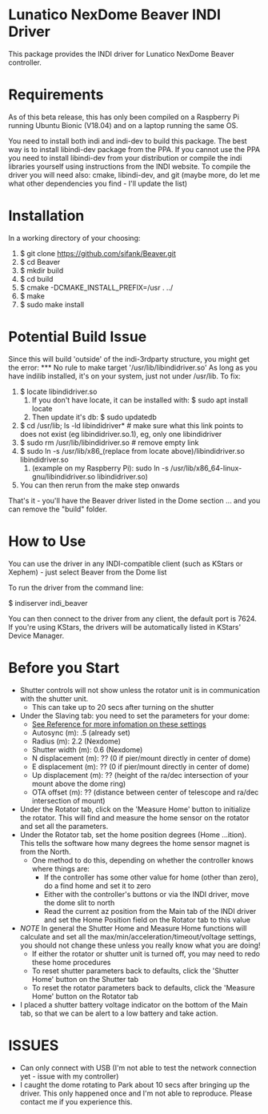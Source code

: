 Lunatico NexDome Beaver INDI Driver
=========================================

This package provides the INDI driver for Lunatico NexDome Beaver controller.

Requirements
============

As of this beta release, this has only been compiled on a Raspberry Pi 
running Ubuntu Bionic (V18.04) and on a laptop running the same OS.

You need to install both indi and indi-dev to build this package. The best way
is to install libindi-dev package from the PPA. If you cannot use
the PPA you need to install libindi-dev from your distribution or compile the
indi libraries yourself using instructions from the INDI website. To compile 
the driver you will need also: cmake, libindi-dev, and git (maybe more, do let me
what other dependencies you find - I'll update the list)
	
Installation
============

In a working directory of your choosing:
1) $ git clone https://github.com/sifank/Beaver.git
2) $ cd Beaver
3) $ mkdir build
4) $ cd build
5) $ cmake -DCMAKE_INSTALL_PREFIX=/usr . ../
6) $ make
7) $ sudo make install

Potential Build Issue
=====================
Since this will build 'outside' of the indi-3rdparty structure, you might get
the error: *** No rule to make target '/usr/lib/libindidriver.so'
As long as you have indilib installed, it's on your system, just not under /usr/lib.
To fix:
1) $ locate libindidriver.so
    1) If you don't have locate, it can be installed with: $ sudo apt install locate
    2) Then update it's db: $ sudo updatedb
2) $ cd /usr/lib; ls -ld libindidriver*   # make sure what this link points to does not exist (eg libindidriver.so.1), eg, only one libindidriver
3) $ sudo rm /usr/lib/libindidriver.so    # remove empty link
4) $ sudo ln -s /usr/lib/x86_(replace from locate above)/libindidriver.so  libindidriver.so
   1) (example on my Raspberry Pi):  sudo ln -s /usr/lib/x86_64-linux-gnu/libindidriver.so  libindidriver.so)
5) You can then rerun from the make step onwards

That's it - you'll have the Beaver driver listed in the Dome section
... and you can remove the "build" folder.
	
How to Use
==========

You can use the driver in any INDI-compatible client (such as KStars or Xephem) - just select 
Beaver from the Dome list

To run the driver from the command line:

$ indiserver indi_beaver

You can then connect to the driver from any client, the default port is 7624.
If you're using KStars, the drivers will be automatically listed in KStars' Device Manager.

Before you Start
================
- Shutter controls will not show unless the rotator unit is in communication with the
  shutter unit.
  - This can take up to 20 secs after turning on the shutter
- Under the Slaving tab: you need to set the parameters for your dome:
  + [See Reference for more infomation on these settings](https://www.nexdome.com/_files/ugd/8a866a_9cd260bfa6de414aacdc7a9e26b0a607.pdf)
  - Autosync (m): .5 (already set)
  - Radius (m):  2.2 (Nexdome)
  - Shutter width (m):  0.6 (Nexdome)
  - N displacement (m):  ?? (0 if pier/mount directly in center of dome)
  - E displacement (m):  ?? (0 if pier/mount directly in center of dome)
  - Up displacement (m): ?? (height of the ra/dec intersection of your mount above the dome ring)
  - OTA offset (m):  ?? (distance between center of telescope and ra/dec intersection of mount)
- Under the Rotator tab, click on the 'Measure Home' button to initialize the rotator.  This will
  find and measure the home sensor on the rotator and set all the parameters.
- Under the Rotator tab, set the home position degrees (Home ...ition).  This tells the software
  how many degrees the home sensor magnet is from the North.
  - One method to do this, depending on whether the controller knows where things are:
    - If the controller has some other value for home (other than zero), do a find home and set it to zero
    - Either with the controller's buttons or via the INDI driver, move the dome slit to north
    - Read the current az position from the Main tab of the INDI driver and set the Home Position field on the Rotator tab to this value
- *NOTE* In general the Shutter Home and Measure Home functions will calculate and set all the max/min/acceleration/timeout/voltage settings, you should not change these unless you really know what you are doing!
  - If either the rotator or shutter unit is turned off, you may need to redo these home procedures
  - To reset shutter parameters back to defaults, click the 'Shutter Home' button on the Shutter tab
  - To reset the rotator parameters back to defaults, click the 'Measure Home' button on the Rotator tab
- I placed a shutter battery voltage indicator on the bottom of the Main tab, so that we can be alert to a low battery and take action.

ISSUES
======
- Can only connect with USB (I'm not able to test the network connection yet - issue with my controller)
- I caught the dome rotating to Park about 10 secs after bringing up the driver.  This only happened once and I'm not able to reproduce.  Please contact me if you experience this.

